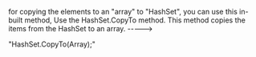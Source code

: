 for copying the elements to an "array" to "HashSet", you can use this in-built method, Use the HashSet<T>.CopyTo method.
This method copies the items from the HashSet<T> to an array. ----->

"HashSet.CopyTo(Array);"
